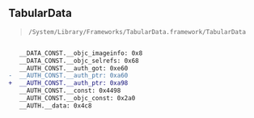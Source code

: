 ## TabularData

> `/System/Library/Frameworks/TabularData.framework/TabularData`

```diff

   __DATA_CONST.__objc_imageinfo: 0x8
   __DATA_CONST.__objc_selrefs: 0x68
   __AUTH_CONST.__auth_got: 0xe60
-  __AUTH_CONST.__auth_ptr: 0xa60
+  __AUTH_CONST.__auth_ptr: 0xa98
   __AUTH_CONST.__const: 0x4498
   __AUTH_CONST.__objc_const: 0x2a0
   __AUTH.__data: 0x4c8

```
